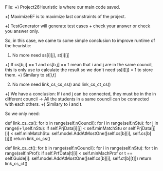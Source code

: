 File:
+) Project26Heuristic is where our main code saved.

+) MaximizeEF is to maximize last constraints of the project.

+) TestGenerator will generate test cases + check your answer or check you answer only.

So, in this case, we came to some simple conclusion to improve runtime of the heuristic:

1) No more need ss[i][j], st[i][j]

+) If cs[b,i] == 1 and cs[b,j] == 1 mean that i and j are in the same council, this is only use to calculate the result so we don't need ss[i][j] = 1 to store them.
+) Similary to st[i,t]

2) No more need link_cs_cs_ss() and link_cs_ct_cs()

+) We have a conclusion: If i and j can be connected, they must be in the in different council -> All the students in a same council can be connected with each others.
+) Similary to i and t.

So we only need:

def link_cs_cs():
    for b in range(self.nCouncil):
        for i in range(self.nStu):
            for j in range(i+1,self.nStu):
                if self.PrjData[i][j] < self.minMatchStu or self.PrjData[j][i] < self.minMatchStu:
                    self.model.AddAtMostOne([self.cs[b][i], self.cs[b][j]])
    return
link_cs_cs()

def link_cs_ct():
    for b in range(self.nCouncil):
        for i in range(self.nStu):
            for t in range(self.nProf):
                if self.PrfData[t][i] < self.minMachProf or t == self.Guide[i]:
                    self.model.AddAtMostOne([self.cs[b][i], self.ct[b][t]])
    return
link_cs_ct()
